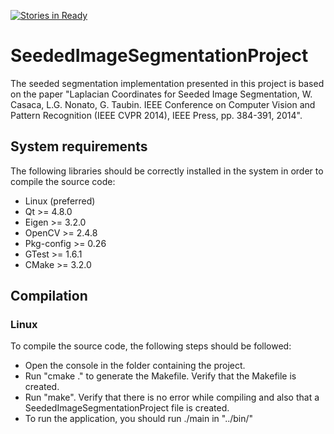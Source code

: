 [![Stories in Ready](https://badge.waffle.io/maxbernal/SeededImageSegmentationProject.png?label=ready&title=Ready)](https://waffle.io/maxbernal/SeededImageSegmentationProject)

# SeededImageSegmentationProject
The seeded segmentation implementation presented in this project is based on the paper
"Laplacian Coordinates for Seeded Image Segmentation, W. Casaca, L.G. Nonato, G. Taubin.
IEEE Conference on Computer Vision and Pattern Recognition (IEEE CVPR 2014), IEEE Press,
pp. 384-391, 2014".

## System requirements

The following libraries should be correctly installed in the system in order 
to compile the source code:
* Linux (preferred)
* Qt >= 4.8.0
* Eigen >= 3.2.0
* OpenCV >= 2.4.8
* Pkg-config >= 0.26
* GTest >= 1.6.1
* CMake >= 3.2.0

## Compilation

### Linux

To compile the source code, the following steps should be followed:
* Open the console in the folder containing the project.
* Run "cmake ." to generate the Makefile. Verify that the Makefile is created.
* Run "make". Verify that there is no error while compiling and also
that a SeededImageSegmentationProject file is created.
* To run the application, you should run ./main in "../bin/"
